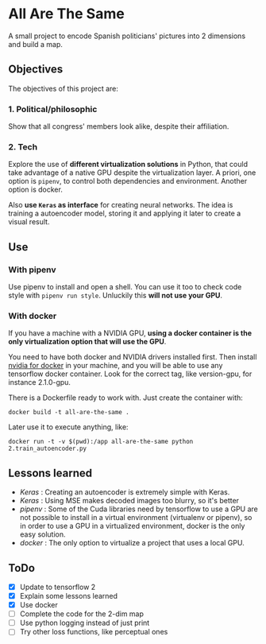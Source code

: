 # All Are The Same

A small project to encode Spanish politicians' pictures into 2 dimensions and build a map.

## Objectives

The objectives of this project are:

### 1. Political/philosophic

Show that all congress' members look alike, despite their affiliation.

### 2. Tech

Explore the use of **different virtualization solutions** in Python, that could take advantage of a native GPU despite the virtualization layer. A priori, one option is ```pipenv```, to control both dependencies and environment. Another option is docker.

Also **use ```Keras``` as interface** for creating neural networks. The idea is training a autoencoder model, storing it and applying it later to create a visual result.

## Use

### With pipenv

Use pipenv to install and open a shell. You can use it too to check code style with ```pipenv run style```. Unluckily this **will not use your GPU**.

### With docker

If you have a machine with a NVIDIA GPU, **using a docker container is the only virtualization option that will use the GPU**.

You need to have both docker and NVIDIA drivers installed first. Then install [nvidia for docker](https://github.com/NVIDIA/nvidia-docker/blob/master/README.md#quickstart) in your machine, and you will be able to use any tensorflow docker container. Look for the correct tag, like version-gpu, for instance 2.1.0-gpu.

There is a Dockerfile ready to work with. Just create the container with:
```
docker build -t all-are-the-same .
```

Later use it to execute anything, like:
```
docker run -t -v $(pwd):/app all-are-the-same python 2.train_autoencoder.py
```

## Lessons learned
- *Keras* : Creating an autoencoder is extremely simple with Keras.
- *Keras* : Using MSE makes decoded images too blurry, so it's better
- *pipenv* : Some of the Cuda libraries need by tensorflow to use a GPU are not possible to install in a virtual environment (virtualenv or pipenv), so in order to use a GPU in a virtualized environment, docker is the only easy solution.
- *docker* : The only option to virtualize a project that uses a local GPU.

## ToDo
- [X] Update to tensorflow 2
- [X] Explain some lessons learned
- [X] Use docker
- [ ] Complete the code for the 2-dim map
- [ ] Use python logging instead of just print
- [ ] Try other loss functions, like perceptual ones
